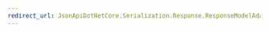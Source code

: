 ```yaml
---
redirect_url: JsonApiDotNetCore.Serialization.Response.ResponseModelAdapter.html#JsonApiDotNetCore_Serialization_Response_ResponseModelAdapter_ConvertResource_JsonApiDotNetCore_Resources_IIdentifiable_JsonApiDotNetCore_Configuration_ResourceType_JsonApiDotNetCore_Middleware_EndpointKind_
---
```

